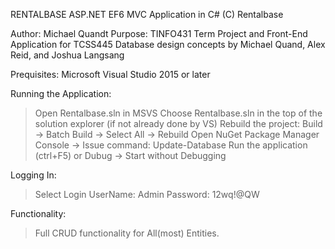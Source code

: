 RENTALBASE ASP.NET EF6 MVC Application in C#
(C) Rentalbase

Author: Michael Quandt
Purpose: TINFO431 Term Project and Front-End Application for TCSS445
Database design concepts by Michael Quand, Alex Reid, and Joshua Langsang


Prequisites: Microsoft Visual Studio 2015 or later

Running the Application:
> Open Rentalbase.sln in MSVS
> Choose Rentalbase.sln in the top of the solution explorer (if not already done by VS)
> Rebuild the project: Build -> Batch Build -> Select All -> Rebuild
> Open NuGet Package Manager Console -> Issue command: Update-Database
> Run the application (ctrl+F5) or Dubug -> Start without Debugging

Logging In:
> Select Login
> UserName: Admin
> Password: 12wq!@QW

Functionality:
> Full CRUD functionality for All(most) Entities.